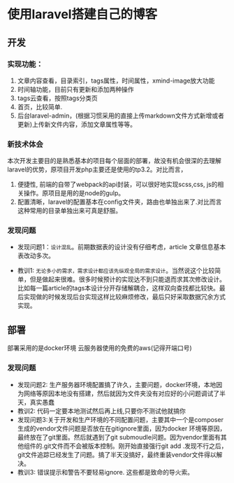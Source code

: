 # 使用laravel搭建自己的博客

## 开发
### 实现功能：
1. 文章内容查看，目录索引，tags属性，时间属性，xmind-image放大功能
2. 时间轴功能，目前只有更新和添加两种操作
3. tags云查看，按照tags分类页
4. 首页，比较简单.
5. 后台laravel-admin，(根据习惯采用的直接上传markdown文件方式新增或者更新)上传新文件内容，添加文章属性等等。

### 新技术体会
本次开发主要目的是熟悉基本的项目每个层面的部署，故没有机会很深的去理解laravel的优势，原项目开发php主要还是使用的tp3.2。对比而言，
1. 便捷性, 前端的自带了webpack的api封装，可以很好地实现scss,css, js的相关操作。原项目是用的是node的gulp。
2. 配置清晰，laravel的配置基本在config文件夹，路由也单独出来了.对比而言这种常用的目录单独出来可真是舒服。


### 发现问题
+ 发现问题1：`设计混乱`。前期数据表的设计没有仔细考虑，article 文章信息基本表改动多次。

+ 教训1: `无论多小的需求，需求设计都应该先纵观全局的需求设计`。当然说这个比较简单，但是做起来很难。很多时候预计的实现达不到只能退而求其次修改设计。比如每一篇article的tags本设计分开存储解耦合，这样双向查找都比较快。最后实现做的时候发现后台实现这样比较麻烦修改，最后只好采取数据冗余方式实现。

## 部署
部署采用的是docker环境
云服务器使用的免费的aws(记得开端口号)


### 发现问题
+ 发现问题2: 生产服务器环境配置搞了许久，主要问题，docker环境，本地因为网络等原因本地没有搭建，然后就因为文件夹没有对应好的小问题调试了半天，真实愚蠢
+ 教训2: 代码一定要本地测试然后再上线,只要你不测试他就搞你
+ 发现问题3:关于开发和生产环境的不同配置问题，主要其中一个是composer生成的vendor文件问题是否放在在gitignore里面，因为docker 环境等原因，最终放在了git里面。然后就遇到了git submoudle问题。因为vendor里面有其他组件的.git文件而不会被版本控制。刚开始直接强行git add .发现不行之后，git文件追踪已经发生了问题。搞了半天没搞好，最终重装vendor文件得以解决。
+ 教训3: 错误提示和警告不要轻易ignore. 这些都是致命的导火索。
